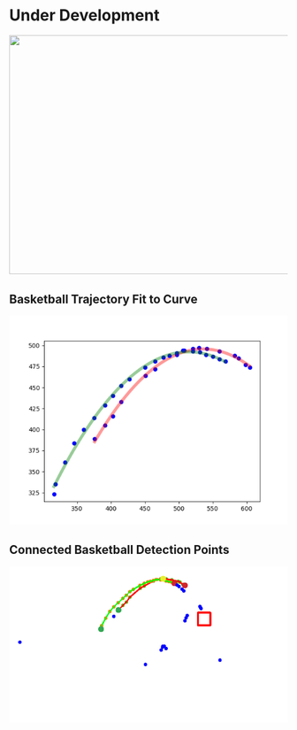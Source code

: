 # Under Development

<p align=center>
    <img src="img/demo.gif" width="717.552" height="432.432">
</p>


## Basketball Trajectory Fit to Curve
<p align=center>
    <img src="img/trajectory.png">
</p>

## Connected Basketball Detection Points
<p align=center>
    <img src="img/trajectory_raw.png">
</p>
